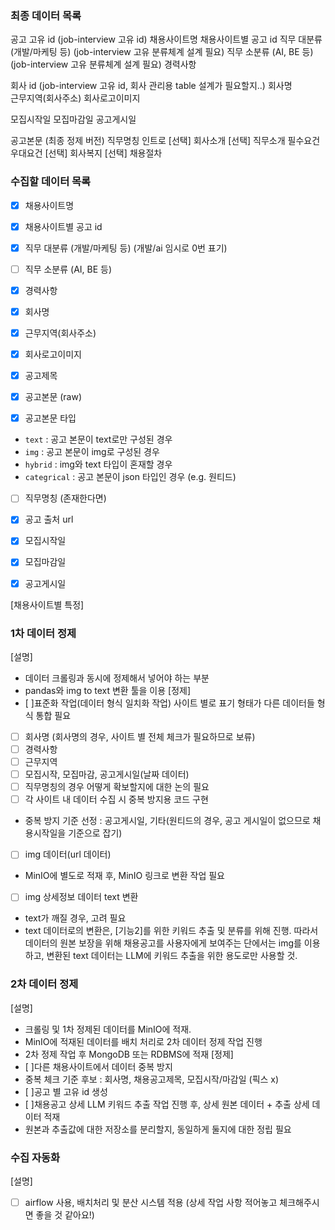 
### 최종 데이터 목록
공고 고유 id (job-interview 고유 id)
채용사이트명 
채용사이트별 공고 id 
직무 대분류 (개발/마케팅 등) (job-interview 고유 분류체계 설계 필요)
직무 소분류 (AI, BE 등) (job-interview 고유 분류체계 설계 필요)
경력사항

회사 id (job-interview 고유 id, 회사 관리용 table 설계가 필요할지..)
회사명    
근무지역(회사주소)
회사로고이미지

모집시작일
모집마감일
공고게시일

공고본문 (최종 정제 버전)
    직무명칭
    인트로 [선택]
    회사소개 [선택]
    직무소개
    필수요건
    우대요건 [선택]
    회사복지 [선택]
    채용절차 


### 수집할 데이터 목록
- [x] 채용사이트명 
- [x] 채용사이트별 공고 id 
- [x] 직무 대분류 (개발/마케팅 등) (개발/ai 임시로 0번 표기)
- [ ] 직무 소분류 (AI, BE 등)
- [x] 경력사항

- [x] 회사명    
- [x] 근무지역(회사주소)
- [x] 회사로고이미지

- [x] 공고제목
- [x] 공고본문 (raw)
- [x] 공고본문 타입
 - `text` : 공고 본문이 text로만 구성된 경우
 - `img` : 공고 본문이 img로 구성된 경우
 - `hybrid` : img와 text 타입이 혼재할 경우
 - `categrical` : 공고 본문이 json 타입인 경우 (e.g. 원티드)
- [ ] 직무명칭 (존재한다면)
- [x] 공고 출처 url

- [x] 모집시작일
- [x] 모집마감일
- [x] 공고게시일

[채용사이트별 특정]



### 1차 데이터 정제
[설명]
- 데이터 크롤링과 동시에 정제해서 넣어야 하는 부분
- pandas와 img to text 변환 툴을 이용
[정제]
- [ ]표준화 작업(데이터 형식 일치화 작업)
 사이트 별로 표기 형태가 다른 데이터들 형식 통합 필요
 - [ ] 회사명 (회사명의 경우, 사이트 별 전체 체크가 필요하므로 보류)
 - [ ] 경력사항
 - [ ] 근무지역
 - [ ] 모집시작, 모집마감, 공고게시일(날짜 데이터)
- [ ] 직무명칭의 경우 어떻게 확보할지에 대한 논의 필요
- [ ] 각 사이트 내 데이터 수집 시 중복 방지용 코드 구현
 - 중복 방지 기준 선정 : 공고게시일, 기타(원티드의 경우, 공고 게시일이 없으므로 채용시작일을 기준으로 잡기)
- [ ] img 데이터(url 데이터)
 - MinIO에 별도로 적재 후, MinIO 링크로 변환 작업 필요
- [ ] img 상세정보 데이터 text 변환
 - text가 깨질 경우, 고려 필요
  - text 데이터로의 변환은, [기능2]를 위한 키워드 추출 및 분류를 위해 진행. 따라서 데이터의 원본 보장을 위해 채용공고를 사용자에게 보여주는 단에서는 img를 이용하고, 변환된 text 데이터는 LLM에 키워드 추출을 위한 용도로만 사용할 것.


### 2차 데이터 정제
[설명]
- 크롤링 및 1차 정제된 데이터를 MinIO에 적재. 
- MinIO에 적재된 데이터를 배치 처리로 2차 데이터 정제 작업 진행
- 2차 정제 작업 후 MongoDB 또는 RDBMS에 적재
[정제]
- [ ]다른 채용사이트에서 데이터 중복 방지
 - 중복 체크 기준 후보 : 회사명, 채용공고제목, 모집시작/마감일 (픽스 x)
- [ ]공고 별 고유 id 생성
- [ ]채용공고 상세 LLM 키워드 추출 작업 진행 후, 상세 원본 데이터 + 추출 상세 데이터 적재
 - 원본과 추출값에 대한 저장소를 분리할지, 동일하게 둘지에 대한 정립 필요


### 수집 자동화
[설명]
- [ ] airflow 사용, 배치처리 및 분산 시스템 적용 (상세 작업 사항 적어놓고 체크해주시면 좋을 것 같아요!)